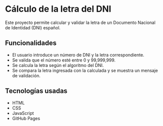 # Cálculo de la letra del DNI

Este proyecto permite calcular y validar la letra de un Documento Nacional de Identidad (DNI) español.  

## Funcionalidades

- El usuario introduce un número de DNI y la letra correspondiente.
- Se valida que el número esté entre 0 y 99,999,999.
- Se calcula la letra según el algoritmo del DNI.
- Se compara la letra ingresada con la calculada y se muestra un mensaje de validación.

## Tecnologías usadas

- HTML
- CSS
- JavaScript
- GitHub Pages
